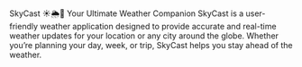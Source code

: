 SkyCast ☀️🌦️🌙
Your Ultimate Weather Companion
SkyCast is a user-friendly weather application designed to provide accurate and real-time weather updates for your location or any city around the globe. Whether you’re planning your day, week, or trip, SkyCast helps you stay ahead of the weather.

